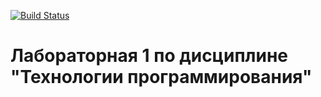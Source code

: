 [![Build Status](https://app.travis-ci.com/brelok-the-pok/PTLab1.svg?branch=main)](https://app.travis-ci.com/brelok-the-pok/PTLab1)
# Лабораторная 1 по дисциплине "Технологии программирования"